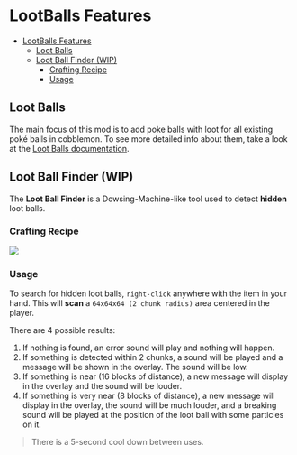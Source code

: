 # LootBalls Features

<!-- TOC -->
* [LootBalls Features](#lootballs-features)
  * [Loot Balls](#loot-balls)
  * [Loot Ball Finder (WIP)](#loot-ball-finder-wip)
    * [Crafting Recipe](#crafting-recipe)
    * [Usage](#usage)
<!-- TOC -->

## Loot Balls
The main focus of this mod is to add poke balls with loot for all existing poké balls in cobblemon.
To see more detailed info about them, take a look at the [Loot Balls documentation](https://github.com/ResistorCat/cobblemon-loot-balls/blob/main/docs/Lootballs.md).

## Loot Ball Finder (WIP)
The **Loot Ball Finder** is a Dowsing-Machine-like tool used to detect **hidden** loot balls.

### Crafting Recipe
![](https://github.com/ResistorCat/cobblemon-loot-balls/tree/main/docs/assets/loot_ball_finder_recipe.png)

### Usage
To search for hidden loot balls, `right-click` anywhere with the item
in your hand. This will **scan** a `64x64x64 (2 chunk radius)` area centered in
the player.

There are 4 possible results:
1. If nothing is found, an error sound will play and nothing will happen.
2. If something is detected within 2 chunks, a sound will be played and
a message will be shown in the overlay. The sound will be low.
3. If something is near (16 blocks of distance), a new message will
display in the overlay and the sound will be louder.
4. If something is very near (8 blocks of distance), a new message will
display in the overlay, the sound will be much louder, and a breaking sound
will be played at the position of the loot ball with some particles on it.

> There is a 5-second cool down between uses.